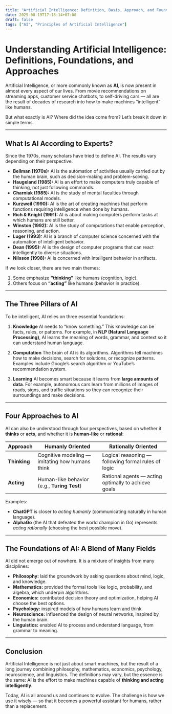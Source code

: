 ```yaml
---
title: "Artificial Intelligence: Definition, Basis, Approach, and Foundations"
date: 2025-08-19T17:18:14+07:00
draft: false
tags: ["AI", "Principles of Artificial Intelligence"]
---
```


# Understanding Artificial Intelligence: Definitions, Foundations, and Approaches

Artificial Intelligence, or more commonly known as **AI**, is now present in almost every aspect of our lives. From movie recommendations on streaming apps, customer service chatbots, to self-driving cars — all are the result of decades of research into how to make machines “intelligent” like humans.

But what exactly is AI? Where did the idea come from? Let’s break it down in simple terms.

---

## What Is AI According to Experts?

Since the 1970s, many scholars have tried to define AI. The results vary depending on their perspective.

* **Bellman (1970s):** AI is the automation of activities usually carried out by the human brain, such as decision-making and problem-solving.
* **Haugeland (1985):** AI is an effort to make computers truly capable of thinking, not just following commands.
* **Charniak (1985):** AI is the study of mental faculties through computational models.
* **Kurzweil (1990):** AI is the art of creating machines that perform functions requiring intelligence when done by humans.
* **Rich & Knight (1991):** AI is about making computers perform tasks at which humans are still better.
* **Winston (1992):** AI is the study of computations that enable perception, reasoning, and action.
* **Luger (1993):** AI is a branch of computer science concerned with the automation of intelligent behavior.
* **Dean (1995):** AI is the design of computer programs that can react intelligently to diverse situations.
* **Nilsson (1998):** AI is concerned with intelligent behavior in artifacts.

If we look closer, there are two main themes:

1. Some emphasize **“thinking”** like humans (cognition, logic).
2. Others focus on **“acting”** like humans (behavior in practice).

---

## The Three Pillars of AI

To be intelligent, AI relies on three essential foundations:

1. **Knowledge**
   AI needs to “know something.” This knowledge can be facts, rules, or patterns. For example, in **NLP (Natural Language Processing)**, AI learns the meaning of words, grammar, and context so it can understand human language.

2. **Computation**
   The brain of AI is its algorithms. Algorithms tell machines how to make decisions, search for solutions, or recognize patterns. Examples include Google’s search algorithm or YouTube’s recommendation system.

3. **Learning**
   AI becomes smart because it learns from **large amounts of data**. For example, autonomous cars learn from millions of images of roads, signs, and traffic situations so they can recognize their surroundings and make decisions.

---

## Four Approaches to AI

AI can also be understood through four perspectives, based on whether it **thinks** or **acts**, and whether it is **human-like** or **rational**:

| Approach     | Humanly Oriented                                | Rationally Oriented                                 |
| ------------ | ----------------------------------------------- | --------------------------------------------------- |
| **Thinking** | Cognitive modeling — imitating how humans think | Logical reasoning — following formal rules of logic |
| **Acting**   | Human-like behavior (e.g., **Turing Test**)     | Rational agents — acting optimally to achieve goals |

Examples:

* **ChatGPT** is closer to *acting humanly* (communicating naturally in human language).
* **AlphaGo** (the AI that defeated the world champion in Go) represents *acting rationally* (choosing the best possible move).

---

## The Foundations of AI: A Blend of Many Fields

AI did not emerge out of nowhere. It is a mixture of insights from many disciplines:

* **Philosophy:** laid the groundwork by asking questions about mind, logic, and knowledge.
* **Mathematics:** provided the formal tools like logic, probability, and algebra, which underpin algorithms.
* **Economics:** contributed decision theory and optimization, helping AI choose the best options.
* **Psychology:** inspired models of how humans learn and think.
* **Neuroscience:** influenced the design of neural networks, inspired by the human brain.
* **Linguistics:** enabled AI to process and understand language, from grammar to meaning.

---

## Conclusion

Artificial Intelligence is not just about smart machines, but the result of a long journey combining philosophy, mathematics, economics, psychology, neuroscience, and linguistics. The definitions may vary, but the essence is the same: AI is the effort to make machines capable of **thinking and acting intelligently**.

Today, AI is all around us and continues to evolve. The challenge is how we use it wisely — so that it becomes a powerful assistant for humans, rather than a replacement.